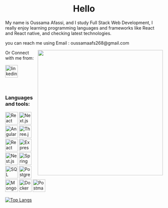 
<!--
**Oussama268/Oussama268** is a ✨ _special_ ✨ repository because its `README.md` (this file) appears on your GitHub profile.

Here are some ideas to get you started:

- 🔭 I’m currently working on ...
- 🌱 I’m currently learning ...
- 👯 I’m looking to collaborate on ...
- 🤔 I’m looking for help with ...
- 💬 Ask me about ...
- 📫 How to reach me: ...
- 😄 Pronouns: ...
- ⚡ Fun fact: ...
-->

<h1 align="center">Hello</h1>


<p>My name is Oussama Afassi, and I study Full Stack Web Development, I really enjoy learning programming languages and frameworks like React and React native, and checking latest technologies. </p>
<p>you can reach me using Email : oussamaafs268@gmail.com</p>

<img width="400px" align="right" src="https://giffiles.alphacoders.com/258/2584.gif">


<p>Or Connect with me from:</p>



<p>
  <a href="https://www.linkedin.com/in/oussama-afassi-9428a1285" rel="nofollow noreferrer">
    <img width="40px" src="https://cdn-icons-png.flaticon.com/512/174/174857.png" alt="linkedin">
  </a> 
</p>
<br>





<h3 font-weight="bolder">Languages and tools:</h3>

<span><img width="40px" src="https://upload.wikimedia.org/wikipedia/commons/a/a7/React-icon.svg" alt="React"></span>
<span><img width="40px" src="https://upload.wikimedia.org/wikipedia/commons/8/8e/Nextjs-logo.svg" alt="Next.js"></span>
<span><img width="40px" src="https://upload.wikimedia.org/wikipedia/commons/c/cf/Angular_full_color_logo.svg" alt="Angular"></span>
<span><img width="40px" src="https://upload.wikimedia.org/wikipedia/commons/3/3f/Three.js_Logo.svg" alt="Three.js"></span>
<span><img width="40px" src="https://avatars.githubusercontent.com/u/44563681?s=200&v=4" alt="React Three Fiber"></span>
<span><img width="40px" src="https://upload.wikimedia.org/wikipedia/commons/6/64/Expressjs.png" alt="Express.js"></span>
<span><img width="40px" src="https://docs.nestjs.com/assets/logo-small.svg" alt="Nest.js"></span>
<span><img width="40px" src="https://upload.wikimedia.org/wikipedia/commons/a/ab/Spring-Framework-Logo.svg" alt="Spring Boot"></span>
<span><img width="40px" src="https://upload.wikimedia.org/wikipedia/commons/8/87/Sql_data_base_with_logo.png" alt="SQL"></span>
<span><img width="40px" src="https://upload.wikimedia.org/wikipedia/commons/2/29/Postgresql_elephant.svg" alt="PostgreSQL"></span>
<span><img width="40px" src="https://webimages.mongodb.com/_com_assets/cms/mongodb-logo-rgb-j6w271g1xn.jpg" alt="MongoDB"></span>
<span><img width="40px" src="https://upload.wikimedia.org/wikipedia/commons/4/4e/Docker_%28container_engine%29_logo.svg" alt="Docker"></span>
<span><img width="40px" src="https://www.postman.com/assets/logos/postman-logo-stacked.svg" alt="Postman"></span>





[![Top Langs](https://github-readme-stats.vercel.app/api/top-langs/?username=anuraghazra&layout=donut)](https://github.com/anuraghazra/github-readme-stats)
